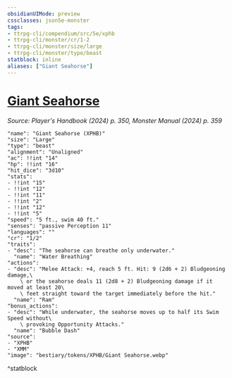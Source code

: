 ```yaml
---
obsidianUIMode: preview
cssclasses: json5e-monster
tags:
- ttrpg-cli/compendium/src/5e/xphb
- ttrpg-cli/monster/cr/1-2
- ttrpg-cli/monster/size/large
- ttrpg-cli/monster/type/beast
statblock: inline
aliases: ["Giant Seahorse"]
---
```

# [Giant Seahorse](3-Compendium\CLI\bestiary\beast/giant-seahorse-xphb.md)
*Source: Player's Handbook (2024) p. 350, Monster Manual (2024) p. 359*  

```statblock
"name": "Giant Seahorse (XPHB)"
"size": "Large"
"type": "beast"
"alignment": "Unaligned"
"ac": !!int "14"
"hp": !!int "16"
"hit_dice": "3d10"
"stats":
- !!int "15"
- !!int "12"
- !!int "11"
- !!int "2"
- !!int "12"
- !!int "5"
"speed": "5 ft., swim 40 ft."
"senses": "passive Perception 11"
"languages": ""
"cr": "1/2"
"traits":
- "desc": "The seahorse can breathe only underwater."
  "name": "Water Breathing"
"actions":
- "desc": "Melee Attack: +4, reach 5 ft. Hit: 9 (2d6 + 2) Bludgeoning damage,\
    \ or the seahorse deals 11 (2d8 + 2) Bludgeoning damage if it moved at least 20\
    \ feet straight toward the target immediately before the hit."
  "name": "Ram"
"bonus_actions":
- "desc": "While underwater, the seahorse moves up to half its Swim Speed without\
    \ provoking Opportunity Attacks."
  "name": "Bubble Dash"
"source":
- "XPHB"
- "XMM"
"image": "bestiary/tokens/XPHB/Giant Seahorse.webp"
```
^statblock